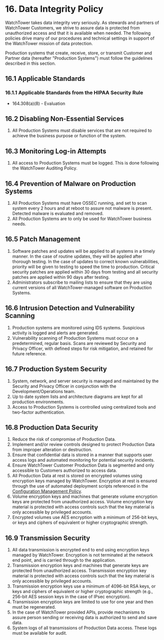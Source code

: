 # 16. Data Integrity Policy

WatchTower takes data integrity very seriously. As stewards and partners of WatchTower Customers, we strive to assure data is protected from unauthorized access and that it is available when needed. The following policies drive many of our procedures and technical settings in support of the WatchTower mission of data protection.

Production systems that create, receive, store, or transmit Customer and Partner data \(hereafter "Production Systems"\) must follow the guidelines described in this section.

## 16.1 Applicable Standards

### 16.1.1 Applicable Standards from the HIPAA Security Rule

* 164.308\(a\)\(8\) - Evaluation

## 16.2 Disabling Non-Essential Services

1. All Production Systems must disable services that are not required to achieve the business purpose or function of the system.

## 16.3 Monitoring Log-in Attempts

1. All access to Production Systems must be logged. This is done following the WatchTower Auditing Policy.

## 16.4 Prevention of Malware on Production Systems

1. All Production Systems must have OSSEC running, and set to scan system every 2 hours and at reboot to assure not malware is present. Detected malware is evaluated and removed.
2. All Production Systems are to only be used for WatchTower business needs.

## 16.5 Patch Management

1. Software patches and updates will be applied to all systems in a timely manner. In the case of routine updates, they will be applied after thorough testing. In the case of updates to correct known vulnerabilities, priority will be given to testing to speed the time to production. Critical security patches are applied within 30 days from testing and all security patches are applied within 90 days after testing.
2. Administrators subscribe to mailing lists to ensure that they are using current versions of all WatchTower-managed software on Production Systems.

## 16.6 Intrusion Detection and Vulnerability Scanning

1. Production systems are monitored using IDS systems. Suspicious activity is logged and alerts are generated.
2. Vulnerability scanning of Production Systems must occur on a predetermined, regular basis. Scans are reviewed by Security and Privacy Officer, with defined steps for risk mitigation, and retained for future reference.

## 16.7 Production System Security

1. System, network, and server security is managed and maintained by the Security and Privacy Officer in conjunction with the Development/Operations team.
2. Up to date system lists and architecture diagrams are kept for all production environments.
3. Access to Production Systems is controlled using centralized tools and two-factor authentication.

## 16.8 Production Data Security

1. Reduce the risk of compromise of Production Data.
2. Implement and/or review controls designed to protect Production Data from improper alteration or destruction.
3. Ensure that confidential data is stored in a manner that supports user access logs and automated monitoring for potential security incidents.
4. Ensure WatchTower Customer Production Data is segmented and only accessible to Customers authorized to access data.
5. All Production Data at rest is stored on encrypted volumes using encryption keys managed by WatchTower. Encryption at rest is ensured through the use of automated deployment scripts referenced in the [Configuration Management Policy](15-data_integrity_policy.md#8.-configuration-management-policy).
6. Volume encryption keys and machines that generate volume encryption keys are protected from unauthorized access. Volume encryption key material is protected with access controls such that the key material is only accessible by privileged accounts.
7. Encrypted volumes use AES encryption with a minimum of 256-bit keys, or keys and ciphers of equivalent or higher cryptographic strength.

## 16.9 Transmission Security

1. All data transmission is encrypted end to end using encryption keys managed by WatchTower. Encryption is not terminated at the network end point, and is carried through to the application.
2. Transmission encryption keys and machines that generate keys are protected from unauthorized access. Transmission encryption key material is protected with access controls such that the key material is only accessible by privileged accounts.
3. Transmission encryption keys use a minimum of 4096-bit RSA keys, or keys and ciphers of equivalent or higher cryptographic strength \(e.g., 256-bit AES session keys in the case of IPsec encryption\).
4. Transmission encryption keys are limited to use for one year and then must be regenerated.
5. In the case of WatchTower provided APIs, provide mechanisms to assure person sending or receiving data is authorized to send and save data.
6. System logs of all transmissions of Production Data access. These logs must be available for audit.

